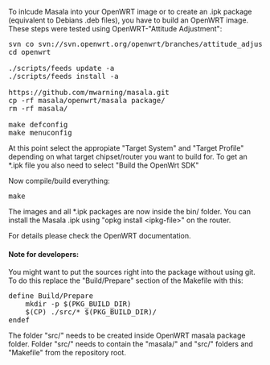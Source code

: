 To inlcude Masala into your OpenWRT image or to create
an .ipk package (equivalent to Debians .deb files),
you have to build an OpenWRT image.
These steps were tested using OpenWRT-"Attitude Adjustment":

<pre>
svn co svn://svn.openwrt.org/openwrt/branches/attitude_adjustment openwrt
cd openwrt

./scripts/feeds update -a
./scripts/feeds install -a

https://github.com/mwarning/masala.git
cp -rf masala/openwrt/masala package/
rm -rf masala/

make defconfig
make menuconfig
</pre>

At this point select the appropiate "Target System" and "Target Profile"
depending on what target chipset/router you want to build for.
To get an *.ipk file you also need to select "Build the OpenWrt SDK"

Now compile/build everything:

<pre>
make
</pre>

The images and all *.ipk packages are now inside the bin/ folder.
You can install the Masala .ipk using "opkg install &lt;ipkg-file&gt;" on the router.

For details please check the OpenWRT documentation.

#### Note for developers:

You might want to put the sources right into the package without using git.
To do this replace the "Build/Prepare" section of the Makefile with this:

<pre>
define Build/Prepare
	mkdir -p $(PKG_BUILD_DIR)
	$(CP) ./src/* $(PKG_BUILD_DIR)/
endef
</pre>

The folder "src/" needs to be created inside OpenWRT masala package folder.
Folder "src/" needs to contain the "masala/" and "src/" folders and "Makefile"
from the repository root.

